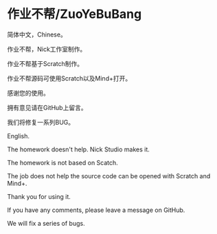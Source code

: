 # 作业不帮/ZuoYeBuBang
简体中文，Chinese。

作业不帮，Nick工作室制作。

作业不帮基于Scratch制作。

作业不帮源码可使用Scratch以及Mind+打开。

感谢您的使用。

拥有意见请在GitHub上留言。

我们将修复一系列BUG。


English.

The homework doesn't help. Nick Studio makes it.

The homework is not based on Scatch.

The job does not help the source code can be opened with Scratch and Mind+.

Thank you for using it.

If you have any comments, please leave a message on GitHub.

We will fix a series of bugs.
